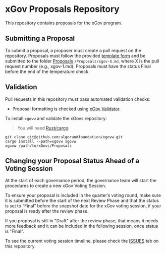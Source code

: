 # xGov Proposals Repository
This repository contains proposals for the xGov program.

## Submitting a Proposal

To submit a proposal, a proposer must create a pull request on the repository. 
Proposals must follow the provided <a href="https://github.com/algorandfoundation/ARCs/tree/main/assets/arc-0034/TemplateForm.md">template form</a> and be submitted to the folder <a href="Proposals">Proposals</a> `/Proposals/xgov-X.md`, where X is the pull request number (e.g., xgov-1.md). Proposals must have the status Final before the end of the temperature check.

## Validation

Pull requests in this repository must pass automated validation checks:

* Proposal formatting is checked using [xGov Validator](https://github.com/algorandfoundation/xgovw).

To install `xgovw` and validate the xGovs repository:

> You will need [Rust/cargo](https://doc.rust-lang.org/cargo/getting-started/installation.html)

```console
git clone git@github.com:algorandfoundation/xgovw.git
cargo install --path=xgovw xgovw
xgovw /path/to/xGovs/Proposals
```
## Changing your Proposal Status Ahead of a Voting Session

At the start of each governance period, the governance team will start the procedures to create a new xGov Voting Session. 

To ensure your proposal is included in the quarter’s voting round, make sure it is submitted before the start of the next Review Phase and that the status is set to “Final” before the snapshot date for the xGov voting session, if your proposal is ready after the review phase.

If you proposal is still in "Draft" after the review phase, that means it needs more feedback and it can be included in the following session, once status is “Final”.

To see the current voting session timeline, please check the [ISSUES](https://github.com/algorandfoundation/xGov/issues) tab on this repository.
